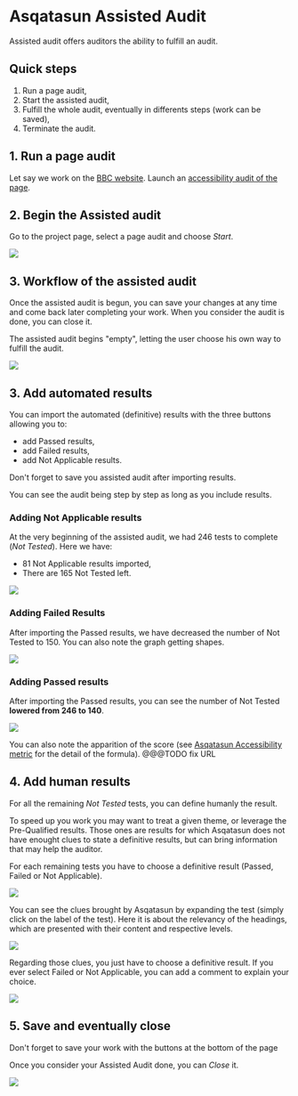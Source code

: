 # Asqatasun Assisted Audit

Assisted audit offers auditors the ability to fulfill an audit. 

## Quick steps

1. Run a page audit,
1. Start the assisted audit,
1. Fulfill the whole audit, eventually in differents steps (work can be saved),
1. Terminate the audit.

## 1. Run a page audit

Let say we work on the [BBC website](http://www.bbc.com/). Launch an 
[accessibility audit of the page](userdoc-03-page-audit.md).

## 2. Begin the Assisted audit

Go to the project page, select a page audit and choose *Start*.

![](Images/screenshot_20150310_ASQATASUN_ASSISTED_AUDIT_step_A.png)

## 3. Workflow of the assisted audit

Once the assisted audit is begun, you can save your changes at any time and come
back later completing your work. When you consider the audit is done, you can close it.

The assisted audit begins "empty", letting the user choose his own way to fulfill
the audit. 

![](Images/screenshot_20150310_ASQATASUN_ASSISTED_AUDIT_step_B_empty.png)

## 3. Add automated results

You can import the automated (definitive) results with the three buttons allowing you to:

* add Passed results,
* add Failed results,
* add Not Applicable results.

Don't forget to save you assisted audit after importing results.

You can see the audit being step by step as long as you include results.

### Adding Not Applicable results

At the very beginning of the assisted audit, we had 246 tests to complete (*Not Tested*).
Here we have:

* 81 Not Applicable results imported,
* There are 165 Not Tested left.

![](Images/screenshot_20150310_ASQATASUN_ASSISTED_AUDIT_step_C_Results_NA_added.png)

### Adding Failed Results

After importing the Passed results, we have decreased the number of Not Tested to
150. You can also note the graph getting shapes.

![](Images/screenshot_20150310_ASQATASUN_ASSISTED_AUDIT_step_D_Results_Failed_added.png)

### Adding Passed results

After importing the Passed results, you can see the number of Not Tested 
**lowered from 246 to 140**.

![](Images/screenshot_20150310_ASQATASUN_ASSISTED_AUDIT_step_E_Results_Passed_added.png)

You can also note the apparition of the score (see [Asqatasun Accessibility metric](userdoc-accessibility-metrics.md)
for the detail of the formula). @@@TODO fix URL

## 4. Add human results

For all the remaining *Not Tested* tests, you can define humanly the result.

To speed up you work you may want to treat a given theme, or leverage the Pre-Qualified
results. Those ones are results for which Asqatasun does not have enought clues to state
a definitive results, but can bring information that may help the auditor.

For each remaining tests you have to choose a definitive result (Passed, Failed 
or Not Applicable).

![](Images/screenshot_20150310_ASQATASUN_ASSISTED_AUDIT_step_F_override0.png)

You can see the clues brought by Asqatasun by expanding the test (simply click on 
the label of the test). Here it is about the relevancy of the headings, which are
presented with their content and respective levels.

![](Images/screenshot_20150310_ASQATASUN_ASSISTED_AUDIT_step_G_override1.png)

Regarding those clues, you just have to choose a definitive result. If you ever
select Failed or Not Applicable, you can add a comment to explain your choice.

![](Images/screenshot_20150310_ASQATASUN_ASSISTED_AUDIT_step_H_override_comment.png)

## 5. Save and eventually close

Don't forget to save your work with the buttons at the bottom of the page

Once you consider your Assisted Audit done, you can *Close* it.

![](Images/screenshot_20150310_ASQATASUN_ASSISTED_AUDIT_step_I_buttons_save_close.png)
